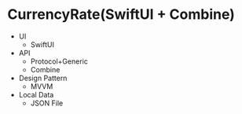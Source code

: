 # CurrencyRate(SwiftUI + Combine)

* UI 
	* SwiftUI
* API
	* Protocol+Generic
	* Combine
* Design Pattern
	* MVVM
* Local Data
	* JSON File


